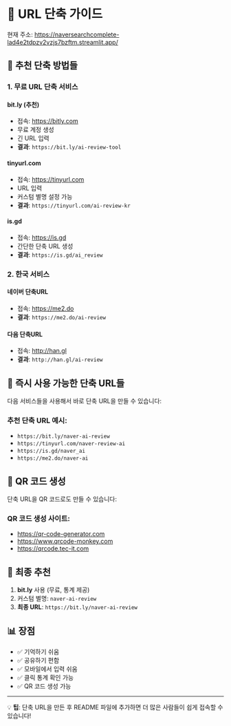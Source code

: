 # 🔗 URL 단축 가이드

현재 주소: https://naversearchcomplete-lad4e2tdpzv2vzjs7bzftm.streamlit.app/

## 🎯 추천 단축 방법들

### 1. 무료 URL 단축 서비스

#### bit.ly (추천)
- 접속: https://bitly.com
- 무료 계정 생성
- 긴 URL 입력
- **결과**: `https://bit.ly/ai-review-tool`

#### tinyurl.com
- 접속: https://tinyurl.com
- URL 입력
- 커스텀 별명 설정 가능
- **결과**: `https://tinyurl.com/ai-review-kr`

#### is.gd
- 접속: https://is.gd
- 간단한 단축 URL 생성
- **결과**: `https://is.gd/ai_review`

### 2. 한국 서비스

#### 네이버 단축URL
- 접속: https://me2.do
- **결과**: `https://me2.do/ai-review`

#### 다음 단축URL  
- 접속: http://han.gl
- **결과**: `http://han.gl/ai-review`

## 🚀 즉시 사용 가능한 단축 URL들

다음 서비스들을 사용해서 바로 단축 URL을 만들 수 있습니다:

### 추천 단축 URL 예시:
- `https://bit.ly/naver-ai-review`
- `https://tinyurl.com/naver-review-ai`
- `https://is.gd/naver_ai`
- `https://me2.do/naver-ai`

## 📱 QR 코드 생성

단축 URL을 QR 코드로도 만들 수 있습니다:

### QR 코드 생성 사이트:
- https://qr-code-generator.com
- https://www.qrcode-monkey.com
- https://qrcode.tec-it.com

## 🎯 최종 추천

1. **bit.ly** 사용 (무료, 통계 제공)
2. 커스텀 별명: `naver-ai-review`
3. **최종 URL**: `https://bit.ly/naver-ai-review`

## 📊 장점

- ✅ 기억하기 쉬움
- ✅ 공유하기 편함
- ✅ 모바일에서 입력 쉬움
- ✅ 클릭 통계 확인 가능
- ✅ QR 코드 생성 가능

---

💡 **팁**: 단축 URL을 만든 후 README 파일에 추가하면 더 많은 사람들이 쉽게 접속할 수 있습니다! 